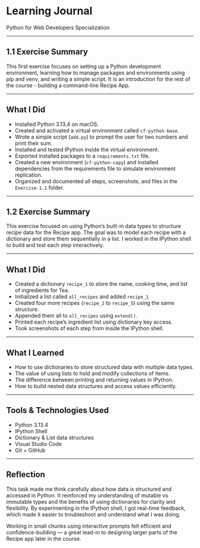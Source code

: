 # Learning Journal
Python for Web Developers Specialization

---

## 1.1 Exercise Summary

This first exercise focuses on setting up a Python development environment, learning how to manage packages and environments using pip and venv, and writing a simple script. It is an introduction for the rest of the course - building a command-line Recipe App.

---

## What I Did

- Installed Python 3.13.4 on macOS.
- Created and activated a virtual environment called `cf-python-base`.
- Wrote a simple script (`add.py`) to prompt the user for two numbers and print their sum.
- Installed and tested IPython inside the virtual environment.
- Exported installed packages to a `requirements.txt` file.
- Created a new environment (`cf-python-copy`) and installed dependencies from the requirements file to simulate environment replication.
- Organized and documented all steps, screenshots, and files in the `Exercise-1.1` folder.

---

## 1.2 Exercise Summary

This exercise focused on using Python’s built-in data types to structure recipe data for the Recipe app. The goal was to model each recipe with a dictionary and store them sequentially in a list. I worked in the IPython shell to build and test each step interactively.

---

## What I Did

- Created a dictionary `recipe_1` to store the name, cooking time, and list of ingredients for Tea.
- Initialized a list called `all_recipes` and added `recipe_1`.
- Created four more recipes (`recipe_2` to `recipe_5`) using the same structure.
- Appended them all to `all_recipes` using `extend()`.
- Printed each recipe’s ingredient list using dictionary key access.
- Took screenshots of each step from inside the IPython shell.

---

## What I Learned

- How to use dictionaries to store structured data with multiple data types.
- The value of using lists to hold and modify collections of items.
- The difference between printing and returning values in IPython.
- How to build nested data structures and access values efficiently.

---

## Tools & Technologies Used

- Python 3.13.4
- IPython Shell
- Dictionary & List data structures
- Visual Studio Code
- Git + GitHub

---

## Reflection

This task made me think carefully about how data is structured and accessed in Python. It reinforced my understanding of mutable vs immutable types and the benefits of using dictionaries for clarity and flexibility. By experimenting in the IPython shell, I got real-time feedback, which made it easier to troubleshoot and understand what I was doing.

Working in small chunks using interactive prompts felt efficient and confidence-building — a great lead-in to designing larger parts of the Recipe app later in the course.
